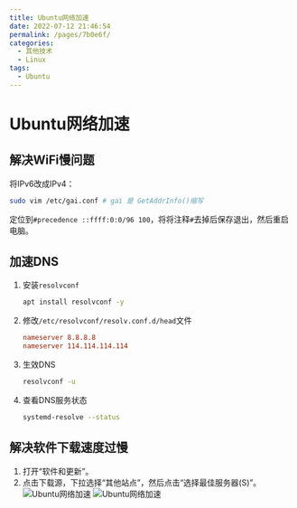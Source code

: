```yaml
---
title: Ubuntu网络加速
date: 2022-07-12 21:46:54
permalink: /pages/7b0e6f/
categories:
  - 其他技术
  - Linux
tags:
  - Ubuntu
---
```

# Ubuntu网络加速

## 解决WiFi慢问题

将IPv6改成IPv4：

```bash
sudo vim /etc/gai.conf # gai 是 GetAddrInfo()缩写
```
定位到`#precedence ::ffff:0:0/96 100`，将将注释`#`去掉后保存退出，然后重启电脑。

## 加速DNS

1. 安装`resolvconf`
    ```bash
    apt install resolvconf -y
    ```
2. 修改`/etc/resolvconf/resolv.conf.d/head`文件
   ```ini
   nameserver 8.8.8.8
   nameserver 114.114.114.114
   ```
3. 生效DNS
   ```bash
   resolvconf -u
   ```
4. 查看DNS服务状态
   ```bash
   systemd-resolve --status
   ```

## 解决软件下载速度过慢

1. 打开“软件和更新”。
2. 点击下载源，下拉选择“其他站点”，然后点击“选择最佳服务器(S)”。
   ![Ubuntu网络加速](/img/other/linux/Ubuntu加速/2022-07-11_22-13.png)
   ![Ubuntu网络加速](/img/other/linux/Ubuntu加速/2022-07-11_22-14.png)
   